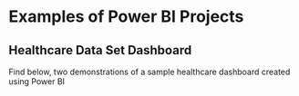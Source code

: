 # Examples of Power BI Projects

## Healthcare Data Set Dashboard
Find below, two demonstrations of a sample healthcare dashboard created using Power BI
